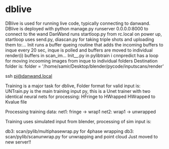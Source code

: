 # dblive
DBlive is used for running live code, typically connecting to danwand.
DBlive is deployed with python manage.py runserver 0.0.0.0:8000 to connect to the wand
DanWand runs startloop.py from rc.local on power up, startloop uses send.py, diascan.py for taking triple shots and uploading them to:...
Init runs a buffer queing routine that adds the incoming buffers to inque
every 20 sec, inque is polled and buffers are moved to individual render(i) buffers in scan_im...
Init__.py in pylibtrain i cnnpredict has a loop for moving incooming images from inque to individual folders
Destination folder is: folder = '/home/samir/Desktop/blender/pycode/inputscans/render'

ssh pi@danwand.local

Training is a major task for dblive, Folder format for valid input is:
UNTrain.py is the main training input py, this is a Unet trainer with two identical neural nets for processing:
    HFringe to HWrapped
    HWrapped to Kvalue file

Processing training data: 
net1: fringe -> wrap1
net2: wrap1 -> unwrapped

Training uses simulated input from blender, processing of sim input is:

db3: scan/pylib/multiphasewrap.py for 4phase wrapping
db3: scan/pylib/scanunwrap.py for unwrapping and point cloud
Just moved to new server!!
